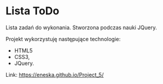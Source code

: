 # Lista ToDo

Lista zadań do wykonania. Stworzona podczas nauki JQuery. <br>

Projekt wykorzystuję następujące technologie:
<ul>
<li> HTML5 </li>
<li> CSS3, </li>
<li> JQuery.</li>
</ul>

Link: https://eneska.github.io/Project_5/

